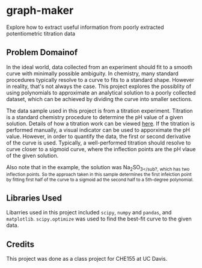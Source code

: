 # graph-maker

Explore how to extract useful information from poorly extracted potentiometric titration data

## Problem Domainof 

In the ideal world, data collected from an experiment should fit to a smooth curve with minimally possible ambiguity. In chemistry, many standard procedures typically resolve to a curve to fits to a standard shape. However in reality, that's not always the case. This project explores the possiblity of using polynomials to approximate an analytical solution to a poorly collected dataset, which can be achieved by dividing the curve into smaller sections. 

The data sample used in this project is from a titration experiment. Titration is a standard chemistry procedure to determine the pH value of a given solution. Details of how a titration work can be viewed [here](https://en.wikipedia.org/wiki/Titration). If the titration is performed manually, a visual indicator can be used to apporximate the pH value. However, in order to quantify the data, the first or second derivative of the curve is used. Typically, a well-performed titration should resolve to curve closer to a sigmoid curve, where the inflection points are the pH vlaue of the given solution. 

Also note that in the example, the solution was Na<sub>2</sub>SO<sub>3</sub?, which has two inflection points. So the approach taken in this sample determines the first infelction point by fitting first half of the curve to a sigmoid ad the second half to a 5th-degree polynomial. 

## Libraries Used
  
Libarries used in this project included `scipy`, `numpy` and `pandas`, and `matplotlib`. `scipy.optimize` was used to find the best-fit curve to the given data. 
  
## Credits
  
This project was done as a class project for CHE155 at UC Davis.
